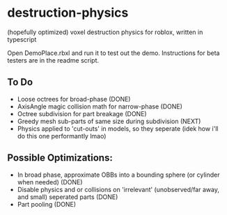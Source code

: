 # destruction-physics  
(hopefully optimized) voxel destruction physics for roblox, written in typescript  
    
Open DemoPlace.rbxl and run it to test out the demo. Instructions for beta testers are in the readme script.

## To Do  
- Loose octrees for broad-phase  (DONE)
- AxisAngle magic collision math for narrow-phase (DONE)  
- Octree subdivision for part breakage  (DONE)
- Greedy mesh sub-parts of same size during subdivision (NEXT)
- Physics applied to 'cut-outs' in models, so they seperate (idek how i'll do this one performantly lmao)  
  
## Possible Optimizations:  
- In broad phase, approximate OBBs into a bounding sphere (or cylinder when needed)  (DONE)
- Disable physics and or collisions on 'irrelevant' (unobserved/far away, and small) seperated parts  (DONE)
- Part pooling  (DONE)
